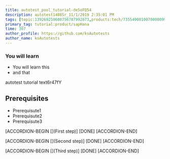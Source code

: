 ```yaml
---
title: autotest_pool_tutorial-de5oFQ54
description: autotest1488Sr_11/1/2019 2:35:01 PM
tags: [topic:139269250608756787992873,products:tech/73554900100700000996,tutorial:experience/advanced]
primary_tag: tutorial:product/sapHana
time: 307
author_profile: https://github.com/ksAutotests
author_name: ksAutotests
---
```

### You will learn
- You will learn this
- and that

autotest tutorial text6r47fY

## Prerequisites
- Prerequisute1
- Prerequisute2
- Prerequisute3

[ACCORDION-BEGIN [](First step)]
[DONE]
[ACCORDION-END]

[ACCORDION-BEGIN [](Second step)]
[DONE]
[ACCORDION-END]

[ACCORDION-BEGIN [](Third step)]
[DONE]
[ACCORDION-END]

